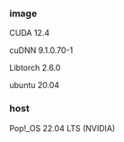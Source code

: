 ### image

CUDA 12.4

cuDNN 9.1.0.70-1

Libtorch 2.6.0

ubuntu 20.04

### host

Pop!_OS 22.04 LTS (NVIDIA)
